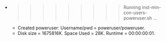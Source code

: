 * >>>>>>>>> Running inst-min-con-users-poweruser.sh ...
  * Created poweruser: Username/pwd = poweruser/poweruser.
  * Disk size = 1675816K. Space Used = 28K. Runtime = 00:00:00:01.
